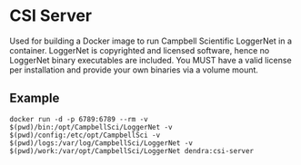 # CSI Server

Used for building a Docker image to run Campbell Scientific LoggerNet in a container. LoggerNet is copyrighted and licensed software, hence no LoggerNet binary executables are included. You MUST have a valid license per installation and provide your own binaries via a volume mount.


## Example

```
docker run -d -p 6789:6789 --rm -v $(pwd)/bin:/opt/CampbellSci/LoggerNet -v $(pwd)/config:/etc/opt/CampbellSci -v $(pwd)/logs:/var/log/CampbellSci/LoggerNet -v $(pwd)/work:/var/opt/CampbellSci/LoggerNet dendra:csi-server
```
